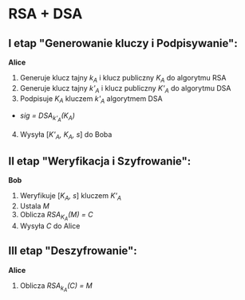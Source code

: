 # RSA + DSA


## I etap "Generowanie kluczy i Podpisywanie":
**Alice**
1. Generuje klucz tajny *k<sub>A</sub>* i klucz publiczny *K<sub>A<sub>* do algorytmu RSA
2. Generuje klucz tajny *k'<sub>A</sub>* i klucz publiczny *K'<sub>A<sub>* do algorytmu DSA
3. Podpisuje *K<sub>A<sub>* kluczem *k'<sub>A</sub>* algorytmem DSA
- *sig = DSA<sub>k'<sub>A</sub></sub>(K<sub>A</sub>)*
4. Wysyła [*K'<sub>A</sub>, K<sub>A</sub>, s*] do Boba

## II etap "Weryfikacja i Szyfrowanie":
**Bob**
1. Weryfikuje [*K<sub>A</sub>, s*] kluczem *K'<sub>A</sub>*
2. Ustala *M*
3. Oblicza *RSA<sub>K<sub>A</sub></sub>(M) = C*
4. Wysyła *C* do Alice

## III etap "Deszyfrowanie":
**Alice**
1. Oblicza *RSA<sub>k<sub>A</sub></sub>(C) = M*
